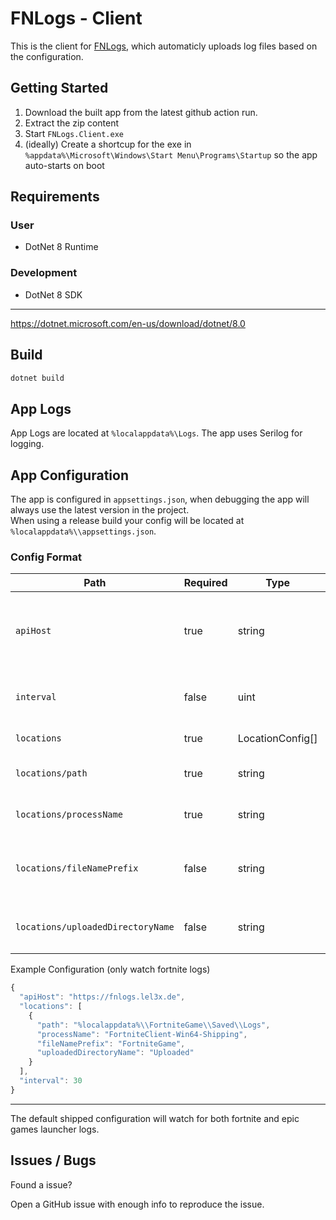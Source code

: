 # FNLogs - Client

This is the client for [FNLogs](https://github.com/LeleDerGrasshalmi/fn-logs), which automaticly uploads log files based on the configuration.

## Getting Started

1. Download the built app from the latest github action run.
2. Extract the zip content
3. Start `FNLogs.Client.exe`
4. (ideally) Create a shortcup for the exe in `%appdata%\Microsoft\Windows\Start Menu\Programs\Startup` so the app auto-starts on boot

## Requirements

### User

- DotNet 8 Runtime

### Development

- DotNet 8 SDK

---

https://dotnet.microsoft.com/en-us/download/dotnet/8.0

## Build

```bash
dotnet build
```

## App Logs

App Logs are located at `%localappdata%\Logs`. The app uses Serilog for logging.

## App Configuration

The app is configured in `appsettings.json`, when debugging the app will always use the latest version in the project. <br/>
When using a release build your config will be located at `%localappdata%\\appsettings.json`.

### Config Format

| Path                              | Required | Type             | Description                                                                                                    |
| --------------------------------- | -------- | ---------------- | -------------------------------------------------------------------------------------------------------------- |
| `apiHost`                         | true     | string           | This is the backend host, for the hosted version use `https://fnlogs.lel3x.de`, which is also the default host |
| `interval`                        | false    | uint             | The interval **in minutes** in which logs are validated and uploaded, defaults to 30 minutes                   |
| `locations`                       | true     | LocationConfig[] | This is the list of log directories to watch                                                                   |
| `locations/path`                  | true     | string           | The directory of the logs, you may use the `%localappdata%` variable                                           |
| `locations/processName`           | true     | string           | Logs wont be uploaded while this process is running                                                            |
| `locations/fileNamePrefix`        | false    | string           | Prefix for log files, e.g. "FortniteGame" for Fortnite, very much recommended to not upload non UE log files   |
| `locations/uploadedDirectoryName` | false    | string           | The directory that uploaded logs will be moved to, defaults to `Uploaded`                                      |

Example Configuration (only watch fortnite logs)

```js
{
  "apiHost": "https://fnlogs.lel3x.de",
  "locations": [
    {
      "path": "%localappdata%\\FortniteGame\\Saved\\Logs",
      "processName": "FortniteClient-Win64-Shipping",
      "fileNamePrefix": "FortniteGame",
      "uploadedDirectoryName": "Uploaded"
    }
  ],
  "interval": 30
}
```

---

The default shipped configuration will watch for both fortnite and epic games launcher logs.

## Issues / Bugs

Found a issue?

Open a GitHub issue with enough info to reproduce the issue.
